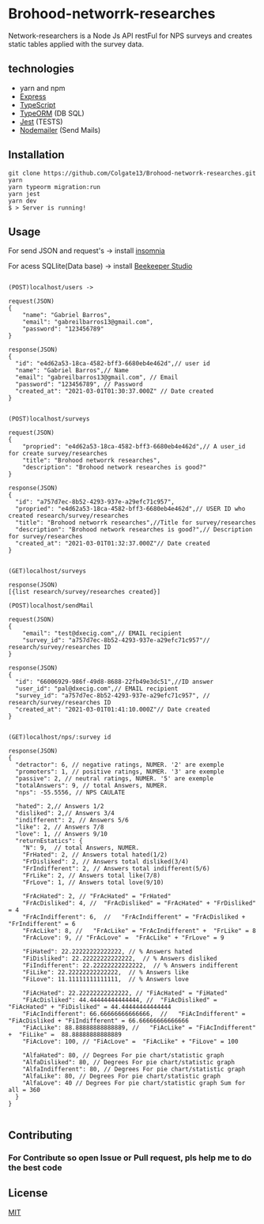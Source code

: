 # Brohood-networrk-researches

Network-researchers is a Node Js API restFul for NPS surveys and creates static tables applied with the survey data.

## technologies
- yarn and npm
- [Express](https://expressjs.com/pt-br/)
- [TypeScript](https://www.typescriptlang.org/)
- [TypeORM](https://typeorm.io/#/) (DB SQL)
- [Jest](https://jestjs.io/) (TESTS)
- [Nodemailer](https://nodemailer.com/about/) (Send Mails)

## Installation

```yarn 
git clone https://github.com/Colgate13/Brohood-networrk-researches.git
yarn 
yarn typeorm migration:run
yarn jest
yarn dev
$ > Server is running!
```

## Usage

For send JSON and request's ->  install  [insomnia](https://insomnia.rest/)

For acess SQLlite(Data base) -> install  [Beekeeper Studio](https://www.beekeeper.io/)

```nodejs APIrestFull WITH Insomnia 

(POST)localhost/users ->

request(JSON)
{ 
	"name": "Gabriel Barros",
	"email": "gabreilbarros13@gmail.com",
	"password": "123456789"
}

response(JSON)
{
  "id": "e4d62a53-18ca-4582-bff3-6680eb4e462d",// user id
  "name": "Gabriel Barros",// Name
  "email": "gabreilbarros13@gmail.com", // Email
  "password": "123456789", // Password
  "created_at": "2021-03-01T01:30:37.000Z" // Date created
}


(POST)localhost/surveys 

request(JSON)
{
	"propried": "e4d62a53-18ca-4582-bff3-6680eb4e462d",// A user_id for create survey/researches
	"title": "Brohood networrk researches",
	"description": "Brohood network researches is good?"
}

response(JSON)
{
  "id": "a757d7ec-8b52-4293-937e-a29efc71c957",
  "propried": "e4d62a53-18ca-4582-bff3-6680eb4e462d",// USER ID who created research/survey/researches
  "title": "Brohood networrk researches",//Title for survey/researches
  "description": "Brohood network researches is good?",// Description for survey/researches
  "created_at": "2021-03-01T01:32:37.000Z"// Date created
}


(GET)localhost/surveys

response(JSON)
[{list research/survey/researches created}]

(POST)localhost/sendMail

request(JSON)
{
	"email": "test@dxecig.com",// EMAIL recipient 
	"survey_id": "a757d7ec-8b52-4293-937e-a29efc71c957"// research/survey/researches ID
}

response(JSON)
{
  "id": "66006929-986f-49d8-8688-22fb49e3dc51",//ID answer
  "user_id": "pal@dxecig.com",// EMAIL recipient 
  "survey_id": "a757d7ec-8b52-4293-937e-a29efc71c957", // research/survey/researches ID
  "created_at": "2021-03-01T01:41:10.000Z"// Date created
}


(GET)localhost/nps/:survey id

response(JSON)
{
  "detractor": 6, // negative ratings, NUMER. '2' are exemple
  "promoters": 1, // positive ratings, NUMER. '3' are exemple
  "passive": 2, // neutral ratings, NUMER. '5' are exemple
  "totalAnswers": 9, // total Answers, NUMER.
  "nps": -55.5556, // NPS CAULATE
  
  "hated": 2,// Answers 1/2
  "disliked": 2,// Answers 3/4
  "indifferent": 2, // Answers 5/6
  "like": 2, // Answers 7/8
  "love": 1, // Answers 9/10
  "returnEstatics": {
    "N": 9,  // total Answers, NUMER.
    "FrHated": 2, // Answers total hated(1/2)
    "FrDisliked": 2, // Answers total disliked(3/4)
    "FrIndifferent": 2, // Answers total indifferent(5/6)
    "FrLike": 2, // Answers total like(7/8)
    "FrLove": 1, // Answers total love(9/10)
    
    "FrAcHated": 2, // "FrAcHated" = "FrHated"
    "FrAcDisliked": 4, //  "FrAcDisliked" = "FrAcHated" + "FrDisliked" = 4
    "FrAcIndifferent": 6,  //   "FrAcIndifferent" = "FrAcDisliked + "FrIndifferent" = 6
    "FrAcLike": 8, //   "FrAcLike" = "FrAcIndifferent" +  "FrLike" = 8
    "FrAcLove": 9, // "FrAcLove" =  "FrAcLike" + "FrLove" = 9
    
    "FiHated": 22.22222222222222, // % Answers hated
    "FiDisliked": 22.22222222222222,  // % Answers disliked
    "FiIndifferent": 22.22222222222222,  // % Answers indifferent
    "FiLike": 22.22222222222222,  // % Answers like
    "FiLove": 11.11111111111111,  // % Answers love 
    
    "FiAcHated": 22.22222222222222, // "FiAcHated" = "FiHated"
    "FiAcDisliked": 44.44444444444444, //  "FiAcDisliked" = "FiAcHated" + "FiDisliked" = 44.44444444444444
    "FiAcIndifferent": 66.66666666666666,  //   "FiAcIndifferent" = "FiAcDisliked + "FiIndifferent" = 66.66666666666666
    "FiAcLike": 88.88888888888889, //   "FiAcLike" = "FiAcIndifferent" +  "FiLike" =  88.88888888888889
    "FiAcLove": 100, // "FiAcLove" =  "FiAcLike" + "FiLove" = 100
    
    "AlfaHated": 80, // Degrees For pie chart/statistic graph
    "AlfaDisliked": 80, // Degrees For pie chart/statistic graph
    "AlfaIndifferent": 80, // Degrees For pie chart/statistic graph
    "AlfaLike": 80, // Degrees For pie chart/statistic graph
    "AlfaLove": 40 // Degrees For pie chart/statistic graph Sum for all = 360
  }
}


```

## Contributing
### For Contribute so open Issue or Pull request, pls help me to do the best code


## License
[MIT](https://choosealicense.com/licenses/mit/)
